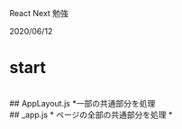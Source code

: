 React Next 勉強

2020/06/12
# start
<br>
## AppLayout.js
*一部の共通部分を処理
<br>
## _app.js
* ページの全部の共通部分を処理
* 
